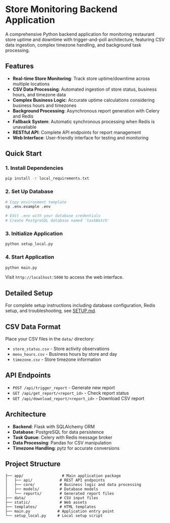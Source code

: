 # Store Monitoring Backend Application

A comprehensive Python backend application for monitoring restaurant store uptime and downtime with trigger-and-poll architecture, featuring CSV data ingestion, complex timezone handling, and background task processing.

## Features

- **Real-time Store Monitoring**: Track store uptime/downtime across multiple locations
- **CSV Data Processing**: Automated ingestion of store status, business hours, and timezone data
- **Complex Business Logic**: Accurate uptime calculations considering business hours and timezones
- **Background Processing**: Asynchronous report generation with Celery and Redis
- **Fallback System**: Automatic synchronous processing when Redis is unavailable
- **RESTful API**: Complete API endpoints for report management
- **Web Interface**: User-friendly interface for testing and monitoring

## Quick Start

### 1. Install Dependencies
```bash
pip install -r local_requirements.txt
```

### 2. Set Up Database
```bash
# Copy environment template
cp .env.example .env

# Edit .env with your database credentials
# Create PostgreSQL database named 'taskWatch'
```

### 3. Initialize Application
```bash
python setup_local.py
```

### 4. Start Application
```bash
python main.py
```

Visit `http://localhost:5000` to access the web interface.

## Detailed Setup

For complete setup instructions including database configuration, Redis setup, and troubleshooting, see [SETUP.md](SETUP.md).

## CSV Data Format

Place your CSV files in the `data/` directory:

- `store_status.csv` - Store activity observations
- `menu_hours.csv` - Business hours by store and day
- `timezone.csv` - Store timezone information

## API Endpoints

- `POST /api/trigger_report` - Generate new report
- `GET /api/get_report/<report_id>` - Check report status  
- `GET /api/download_report/<report_id>` - Download CSV report

## Architecture

- **Backend**: Flask with SQLAlchemy ORM
- **Database**: PostgreSQL for data persistence
- **Task Queue**: Celery with Redis message broker
- **Data Processing**: Pandas for CSV manipulation
- **Timezone Handling**: pytz for accurate conversions

## Project Structure

```
├── app/                 # Main application package
│   ├── api/            # REST API endpoints
│   ├── core/           # Business logic and data processing
│   ├── models/         # Database models
│   └── reports/        # Generated report files
├── data/               # CSV input files
├── static/             # Web assets
├── templates/          # HTML templates
├── main.py            # Application entry point
└── setup_local.py     # Local setup script
```
